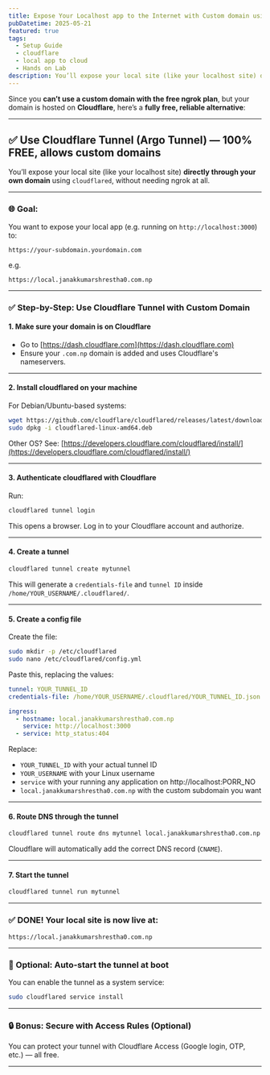```yaml
---
title: Expose Your Localhost app to the Internet with Custom domain using Cloudflare Tunnel
pubDatetime: 2025-05-21
featured: true
tags:
  - Setup Guide
  - cloudflare
  - local app to cloud
  - Hands on Lab
description: You’ll expose your local site (like your localhost site) directly through your own domain using cloudflared, without needing ngrok at all.
---
```


Since you **can’t use a custom domain with the free ngrok plan**, but your domain is hosted on **Cloudflare**, here’s a **fully free, reliable alternative**:

---

## ✅ Use **Cloudflare Tunnel** (Argo Tunnel) — 100% FREE, allows custom domains

You’ll expose your local site (like your localhost site) **directly through your own domain** using `cloudflared`, without needing ngrok at all.

---

### 🌐 Goal:

You want to expose your local app (e.g. running on `http://localhost:3000`) to:

```
https://your-subdomain.yourdomain.com
```

e.g.

```
https://local.janakkumarshrestha0.com.np
```

---

### ✅ Step-by-Step: Use Cloudflare Tunnel with Custom Domain

#### 1. **Make sure your domain is on Cloudflare**

- Go to [https://dash.cloudflare.com](https://dash.cloudflare.com)
- Ensure your `.com.np` domain is added and uses Cloudflare's nameservers.

---

#### 2. **Install cloudflared on your machine**

For Debian/Ubuntu-based systems:

```bash
wget https://github.com/cloudflare/cloudflared/releases/latest/download/cloudflared-linux-amd64.deb
sudo dpkg -i cloudflared-linux-amd64.deb
```

Other OS? See: [https://developers.cloudflare.com/cloudflared/install/](https://developers.cloudflare.com/cloudflared/install/)

---

#### 3. **Authenticate cloudflared with Cloudflare**

Run:

```bash
cloudflared tunnel login
```

This opens a browser. Log in to your Cloudflare account and authorize.

---

#### 4. **Create a tunnel**

```bash
cloudflared tunnel create mytunnel
```

This will generate a `credentials-file` and `tunnel ID` inside `/home/YOUR_USERNAME/.cloudflared/`.

---

#### 5. **Create a config file**

Create the file:

```bash
sudo mkdir -p /etc/cloudflared
sudo nano /etc/cloudflared/config.yml
```

Paste this, replacing the values:

```yaml
tunnel: YOUR_TUNNEL_ID
credentials-file: /home/YOUR_USERNAME/.cloudflared/YOUR_TUNNEL_ID.json

ingress:
  - hostname: local.janakkumarshrestha0.com.np
    service: http://localhost:3000
  - service: http_status:404
```

Replace:

- `YOUR_TUNNEL_ID` with your actual tunnel ID
- `YOUR_USERNAME` with your Linux username
- `service` with your running any application on http://localhost:PORR_NO
- `local.janakkumarshrestha0.com.np` with the custom subdomain you want

---

#### 6. **Route DNS through the tunnel**

```bash
cloudflared tunnel route dns mytunnel local.janakkumarshrestha0.com.np
```

Cloudflare will automatically add the correct DNS record (`CNAME`).

---

#### 7. **Start the tunnel**

```bash
cloudflared tunnel run mytunnel
```

---

### ✅ DONE! Your local site is now live at:

```
https://local.janakkumarshrestha0.com.np
```

---

### 🔁 Optional: Auto-start the tunnel at boot

You can enable the tunnel as a system service:

```bash
sudo cloudflared service install
```

---

### 🔒 Bonus: Secure with Access Rules (Optional)

You can protect your tunnel with Cloudflare Access (Google login, OTP, etc.) — all free.

---
